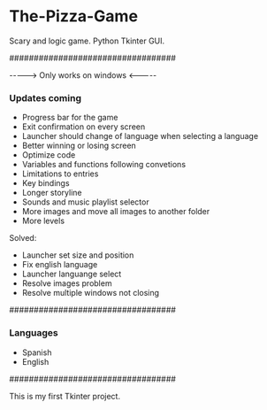 # The-Pizza-Game

Scary and logic game.
Python Tkinter GUI.

##################################

-----> Only works on windows <-----

### Updates coming ###

- Progress bar for the game
- Exit confirmation on every screen
- Launcher should change of language when selecting a language
- Better winning or losing screen
- Optimize code
- Variables and functions following convetions
- Limitations to entries
- Key bindings
- Longer storyline
- Sounds and music playlist selector
- More images and move all images to another folder
- More levels

Solved:

- Launcher set size and position
- Fix english language
- Launcher languange select
- Resolve images problem
- Resolve multiple windows not closing

##################################

### Languages ###

- Spanish
- English 

##################################

This is my first Tkinter project.
